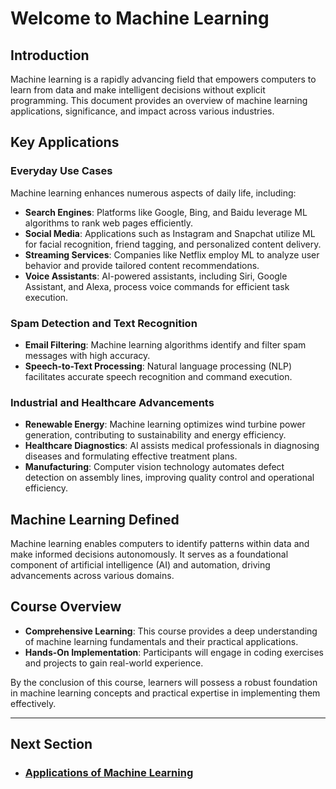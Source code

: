 # Welcome to Machine Learning

## Introduction
Machine learning is a rapidly advancing field that empowers computers to learn from data and make intelligent decisions without explicit programming. This document provides an overview of machine learning applications, significance, and impact across various industries.

## Key Applications

### Everyday Use Cases
Machine learning enhances numerous aspects of daily life, including:
- **Search Engines**: Platforms like Google, Bing, and Baidu leverage ML algorithms to rank web pages efficiently.
- **Social Media**: Applications such as Instagram and Snapchat utilize ML for facial recognition, friend tagging, and personalized content delivery.
- **Streaming Services**: Companies like Netflix employ ML to analyze user behavior and provide tailored content recommendations.
- **Voice Assistants**: AI-powered assistants, including Siri, Google Assistant, and Alexa, process voice commands for efficient task execution.

### Spam Detection and Text Recognition
- **Email Filtering**: Machine learning algorithms identify and filter spam messages with high accuracy.
- **Speech-to-Text Processing**: Natural language processing (NLP) facilitates accurate speech recognition and command execution.

### Industrial and Healthcare Advancements
- **Renewable Energy**: Machine learning optimizes wind turbine power generation, contributing to sustainability and energy efficiency.
- **Healthcare Diagnostics**: AI assists medical professionals in diagnosing diseases and formulating effective treatment plans.
- **Manufacturing**: Computer vision technology automates defect detection on assembly lines, improving quality control and operational efficiency.

## Machine Learning Defined
Machine learning enables computers to identify patterns within data and make informed decisions autonomously. It serves as a foundational component of artificial intelligence (AI) and automation, driving advancements across various domains.

## Course Overview
- **Comprehensive Learning**: This course provides a deep understanding of machine learning fundamentals and their practical applications.
- **Hands-On Implementation**: Participants will engage in coding exercises and projects to gain real-world experience.

By the conclusion of this course, learners will possess a robust foundation in machine learning concepts and practical expertise in implementing them effectively.

---
## Next Section
- ### [Applications of Machine Learning](Applications_of_Machine_Learning.md)
